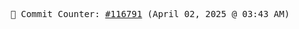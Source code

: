 <p align="center">
    <samp>
        📮 Commit Counter: <a href="https://github.com/Javascript-void0/Javascript-void0/commits/main">#116791</a> (April 02, 2025 @ 03:43 AM)
    </samp>
</p>